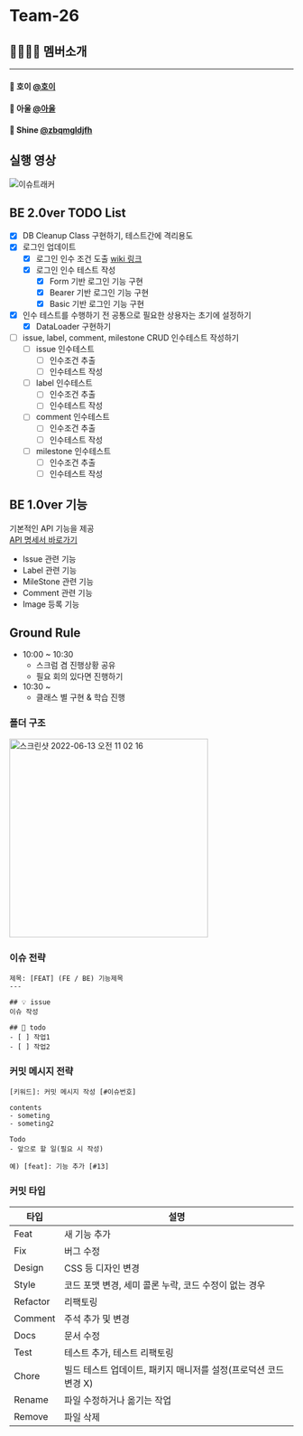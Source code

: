 # Team-26

## 👨‍👩‍👧‍👦 멤버소개

---

#### 👨‍ 호이 [@호이](https://github.com/youryu0212)
#### 👨‍ 아울 [@아울](https://github.com/bukim0329)
#### 👨‍ Shine [@zbqmgldjfh](https://github.com/zbqmgldjfh)

## 실행 영상
![이슈트래커](https://user-images.githubusercontent.com/60593969/179674790-8fb09d82-77f2-4470-af8d-65a9d2ae0c91.gif)

## BE 2.0ver TODO List
- [x] DB Cleanup Class 구현하기, 테스트간에 격리용도
- [x] 로그인 업데이트
  - [x] 로그인 인수 조건 도출 [wiki 링크](https://github.com/zbqmgldjfh/issue-tracker/wiki/%EC%9D%B8%EC%88%98%EC%A1%B0%EA%B1%B4-%EB%8F%84%EC%B6%9C)
  - [x] 로그인 인수 테스트 작성
    - [x] Form 기반 로그인 기능 구현
    - [x] Bearer 기반 로그인 기능 구현
    - [x] Basic 기반 로그인 기능 구현
- [x] 인수 테스트를 수행하기 전 공통으로 필요한 상용자는 초기에 설정하기
  - [x] DataLoader 구현하기
- [ ] issue, label, comment, milestone CRUD 인수테스트 작성하기
  - [ ] issue 인수테스트
    - [ ] 인수조건 추출
    - [ ] 인수테스트 작성
  - [ ] label 인수테스트
    - [ ] 인수조건 추출
    - [ ] 인수테스트 작성
  - [ ] comment 인수테스트
    - [ ] 인수조건 추출
    - [ ] 인수테스트 작성
  - [ ] milestone 인수테스트
    - [ ] 인수조건 추출
    - [ ] 인수테스트 작성

## BE 1.0ver 기능
기본적인 API 기능을 제공    
[API 명세서 바로가기](https://github.com/zbqmgldjfh/issue-tracker/wiki/API-%EB%AA%85%EC%84%B8)
- Issue 관련 기능
- Label 관련 기능
- MileStone 관련 기능
- Comment 관련 기능
- Image 등록 기능

## Ground Rule

- 10:00 ~ 10:30
    - 스크럼 겸 진행상황 공유
    - 필요 회의 있다면 진행하기
- 10:30 ~
    - 클래스 별 구현 & 학습 진행
    
### 폴더 구조
<img width="352" alt="스크린샷 2022-06-13 오전 11 02 16" src="https://user-images.githubusercontent.com/60593969/173266533-28f3f010-7f88-4247-8321-9ab7a1f2b3e9.png">

### 이슈 전략

```
제목: [FEAT] (FE / BE) 기능제목
---

## 💡 issue
이슈 작성

## 📝 todo
- [ ] 작업1
- [ ] 작업2
```



### 커밋 메시지 전략

```
[키워드]: 커밋 메시지 작성 [#이슈번호]

contents
- someting
- someting2

Todo
- 앞으로 할 일(필요 시 작성) 

예) [feat]: 기능 추가 [#13]
```



### 커밋 타입

| 타입     | 설명                                                         |
| -------- | ------------------------------------------------------------ |
| Feat     | 새 기능 추가                                                 |
| Fix      | 버그 수정                                                    |
| Design   | CSS 등 디자인 변경                                           |
| Style    | 코드 포맷 변경, 세미 콜론 누락, 코드 수정이 없는 경우        |
| Refactor | 리팩토링                                                     |
| Comment  | 주석 추가 및 변경                                            |
| Docs     | 문서 수정                                                    |
| Test     | 테스트 추가, 테스트 리팩토링                                 |
| Chore    | 빌드 테스트 업데이트, 패키지 매니저를 설정(프로덕션 코드 변경 X) |
| Rename   | 파일 수정하거나 옮기는 작업                                  |
| Remove   | 파일 삭제                                                    |
